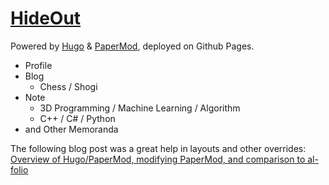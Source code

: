 # [**HideOut**](https://ivorypawn.github.io/)

Powered by [Hugo](https://gohugo.io/) & [PaperMod](https://github.com/adityatelange/hugo-PaperMod/), deployed on Github Pages.

- Profile
- Blog
  - Chess / Shogi
- Note
  - 3D Programming / Machine Learning / Algorithm
  - C++ / C# / Python
- and Other Memoranda

The following blog post was a great help in layouts and other overrides:
[Overview of Hugo/PaperMod, modifying PaperMod, and comparison to al-folio](https://jessewei.dev/blog/2023/papermod/)

